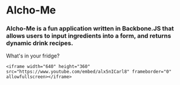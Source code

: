 <h1>Alcho-Me</h1>

<h3>Alcho-Me is a fun application written in Backbone.JS that allows users to input ingredients into a form, and returns dynamic drink recipes.</h3>
<p>What's in your fridge?</p>


    <iframe width="640" height="360" src="https://www.youtube.com/embed/alx5nICarl8" frameborder="0" allowfullscreen></iframe>
